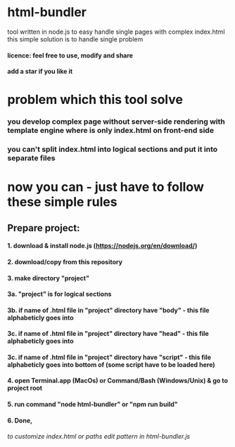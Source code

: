 # html-bundler
tool written in node.js to easy handle single pages with complex index.html
this simple solution is to handle single problem

#### licence: feel free to use, modify and share
#### add a star if you like it

# problem which this tool solve
### you develop complex page without server-side rendering with template engine where is only index.html on front-end side
### you can't split index.html into logical sections and put it into separate files

# now you can - just have to follow these simple rules

## Prepare project:
#### 1. download & install node.js (https://nodejs.org/en/download/)
#### 2. download/copy from this repository
#### 3. make directory "project"
#### 3a. "project" is for logical sections
#### 3b. if name of .html file in "project" directory have "body" - this file alphabeticly goes into <body>
#### 3c. if name of .html file in "project" directory have "head" - this file alphabeticly goes into <head>
#### 3c. if name of .html file in "project" directory have "script" - this file alphabeticly goes into bottom of <body> (some script have to be loaded here)
#### 4. open Terminal.app (MacOs) or Command/Bash (Windows/Unix) & go to project root
#### 5. run command "node html-bundler" or "npm run build"
#### 6. Done, 

###### to customize index.html or paths edit pattern in html-bundler.js

